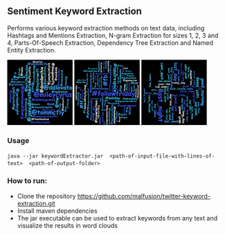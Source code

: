 ## Sentiment Keyword Extraction
Performs various keyword extraction methods on text data, including Hashtags and Mentions Extraction, N-gram Extraction for sizes 1, 2, 3 and 4, Parts-Of-Speech Extraction, Dependency Tree Extraction and Named Entity Extraction.

<div>
  <span>
    <img src="docs/mentions.png" width="30%">
  </span>
  <span>
    <img src="docs/hashtags.png" width="30%">
  </span>
  <span>
    <img src="docs/pos.png" width="30%">
  </span>
  </div>
<div>
</div>

### Usage
```java --jar keywordExtractor.jar  <path-of-input-file-with-lines-of-text>  <path-of-output-folder>```

### How to run:
- Clone the repository https://github.com/malfusion/twitter-keyword-extraction.git
- Install maven dependencies
- The jar executable can be used to extract keywords from any text and visualize the results in word clouds


